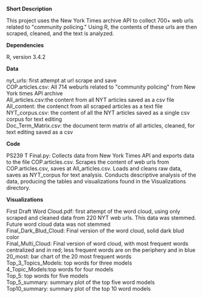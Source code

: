 **Short Description**

This project uses the New York Times archive API to collect 700+ web urls related to "community policing." Using R, the contents of these urls are then scraped, cleaned, and the text is analyzed.

**Dependencies**

R, version 3.4.2  

**Data**

nyt_urls: first attempt at url scrape and save   
COP.articles.csv: All 714 weburls related to "community policing" from New York times API archive   
All_articles.csv:the content from all NYT articles saved as a csv file   
All_content: the contenct from all scraped articles as a text file   
NYT_corpus.csv: the content of all the NYT articles saved as a single csv corpus for text editing  
Doc_Term_Matrix.csv: the document term matrix of all articles, cleaned, for text editing saved as a csv  

**Code**  

PS239 T Final.py: Collects data from New York Times API and exports data to the file COP.articles.csv. Scrapes the content of web urls from COP.articles.csv, saves at All_articles.csv. Loads and cleans raw data, saves as NYT_corpus for text analysis. Conducts descriptive analysis of the data, producing the tables and visualizations found in the Visualizations directory.

**Visualizations**

First Draft Word Cloud.pdf: first attempt of the word cloud, using only scraped and cleaned data from 220 NYT web urls. This data was stemmed. Future word cloud data was not stemmed  
Final_Dark_Blud_Cloud: Final version of the word cloud, solid dark blud color  
Final_Multi_Cloud: Final version of word cloud, with most frequent words centralized and in red; less frequent words are on the periphery and in blue   
20_most: bar chart of the 20 most frequent words  
Top_3_Topics_Models: top words for three models  
4_Topic_Models:top words for four models  
Top_5: top words for five models  
Top_5_summary: summary plot of the top five word models  
Top10_summary: summary plot of the top 10 word models  
